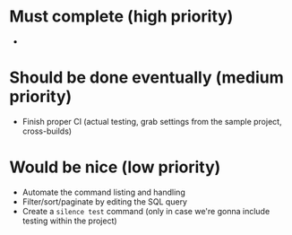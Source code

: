 # Must complete (high priority)
- 

# Should be done eventually (medium priority)
- Finish proper CI (actual testing, grab settings from the sample project, cross-builds)

# Would be nice (low priority)
- Automate the command listing and handling
- Filter/sort/paginate by editing the SQL query
- Create a `silence test` command (only in case we're gonna include testing within the project)